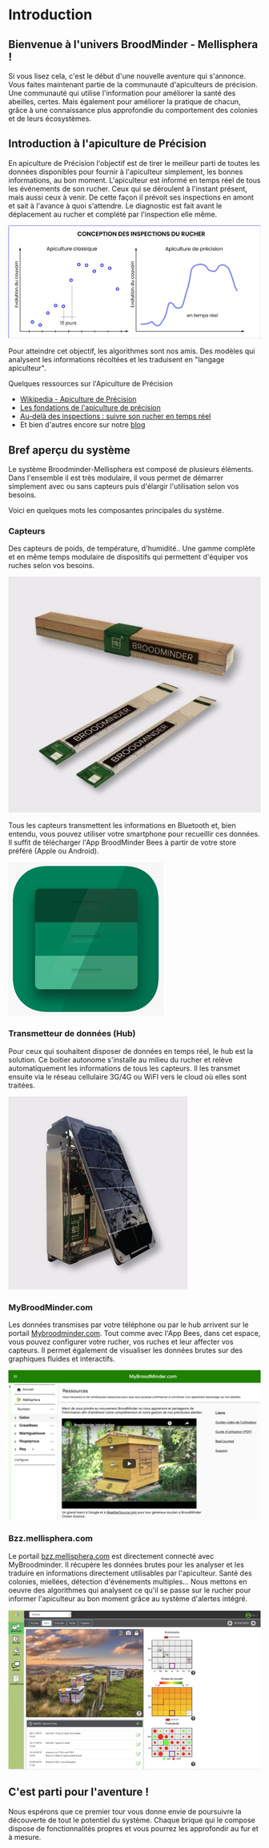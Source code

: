 # Introduction

## Bienvenue à l'univers BroodMinder - Mellisphera !
Si vous lisez cela, c'est le début d'une nouvelle aventure qui s'annonce. Vous faites maintenant partie de la communauté d'apiculteurs de précision. Une communauté qui utilise l'information pour améliorer la santé des abeilles, certes. Mais également pour améliorer la pratique de chacun, grâce à une connaissance plus approfondie du comportement des colonies et de leurs écosystèmes.


## Introduction à l'apiculture de Précision

En apiculture de Précision l'objectif est de tirer le meilleur parti de toutes les données disponibles pour fournir à l'apiculteur simplement, les bonnes informations, au bon moment. L'apiculteur est informé en temps réel de tous les événements de son rucher. Ceux qui se déroulent à l'instant présent, mais aussi ceux à venir. De cette façon il prévoit ses inspections en amont et sait à l'avance à quoi s'attendre. Le diagnostic est fait avant le déplacement au rucher et complété par l'inspection elle même.


![Inspections 15 jours](./images/precision_inspect.png#largeImg)


Pour atteindre cet objectif, les algorithmes sont nos amis. Des modèles qui analysent les informations récoltées et les traduisent en "langage apiculteur". 

Quelques ressources sur l'Apiculture de Précision

- [Wikipedia - Apiculture de Précision](https://fr.wikipedia.org/wiki/Apiculture_de_précision)
- [Les fondations de l'apiculture de précision](https://www.mellisphera.com/les-fondations-de-apiculture-de-precision/)
- [Au-delà des inspections : suivre son rucher en temps réel](https://www.mellisphera.com/suivre-son-rucher-en-temps-reel/)
- Et bien d'autres encore sur notre [blog](https://www.mellisphera.com/category/apiculture-de-precision/)


## Bref aperçu du système
Le système Broodminder-Mellisphera est composé de plusieurs éléments. Dans l'ensemble il est très modulaire, il vous permet de démarrer simplement avec ou sans capteurs puis d'élargir l'utilisation selon vos besoins.

Voici en quelques mots les composantes principales du système.

### Capteurs

Des capteurs de poids, de température, d'humidité.. Une gamme complète et en même temps modulaire de dispositifs qui permettent d'équiper vos ruches selon vos besoins. 

![](./images/01_broodminder_products.png#mediumImg)

Tous les capteurs transmettent les informations en Bluetooth et, bien entendu, vous pouvez utiliser votre smartphone pour recueillir ces données. Il suffit de télécharger l'App BroodMinder Bees à partir de votre store préféré (Apple ou Android).

![](./images/BroodMinder_Bees.png#smallImg)


### Transmetteur de données (Hub)
Pour ceux qui souhaitent disposer de données en temps réel, le hub est la solution.  Ce boitier autonome s'installe au milieu du rucher et relève automatiquement les informations de tous les capteurs. Il les transmet ensuite via le réseau cellulaire 3G/4G ou WiFI vers le cloud où elles sont traitées.

![](./images/02_broodminder_cell.png#smallImg)



### MyBroodMinder.com
Les données transmises par votre téléphone ou par le hub arrivent sur le portail [Mybroodminder.com](https://mybroodminder.com). Tout comme avec l'App Bees, dans cet espace, vous pouvez configurer votre rucher, vos ruches et leur affecter vos capteurs. Il permet également de visualiser les données brutes sur des graphiques fluides et interactifs.

![](./images/13_0_mybroodminder.png#largeImg)


### Bzz.mellisphera.com 
Le portail [bzz.mellisphera.com](https://bzz.mellisphera.com) est directement connecté avec MyBroodminder. Il récupère les données brutes pour les analyser et les traduire en informations directement utilisables par l'apiculteur. Santé des colonies, miellées, détection d'événements multiples... Nous mettons en oeuvre des algorithmes qui analysent ce qu'il se passe sur le rucher pour informer l'apiculteur au bon moment grâce au système d'alertes intégré.


![](./images/30_1_mellisphera.png#largeImg)


## C'est parti pour l'aventure !
Nous espérons que ce premier tour vous donne envie de poursuivre la découverte de tout le potentiel du système. Chaque brique qui le compose dispose de fonctionnalités propres et vous pourrez les approfondir au fur et à mesure.